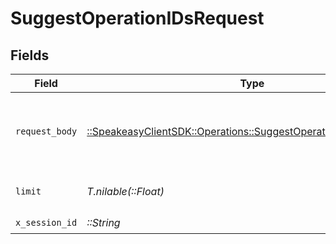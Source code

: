 # SuggestOperationIDsRequest


## Fields

| Field                                                                                                                         | Type                                                                                                                          | Required                                                                                                                      | Description                                                                                                                   |
| ----------------------------------------------------------------------------------------------------------------------------- | ----------------------------------------------------------------------------------------------------------------------------- | ----------------------------------------------------------------------------------------------------------------------------- | ----------------------------------------------------------------------------------------------------------------------------- |
| `request_body`                                                                                                                | [::SpeakeasyClientSDK::Operations::SuggestOperationIDsRequestBody](../../models/operations/suggestoperationidsrequestbody.md) | :heavy_check_mark:                                                                                                            | The schema file to upload provided as a multipart/form-data file segment.                                                     |
| `limit`                                                                                                                       | *T.nilable(::Float)*                                                                                                          | :heavy_minus_sign:                                                                                                            | Max number of suggestions to request                                                                                          |
| `x_session_id`                                                                                                                | *::String*                                                                                                                    | :heavy_check_mark:                                                                                                            | N/A                                                                                                                           |